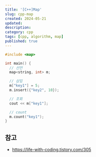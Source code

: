 ```yaml
---
title: '[C++]Map'
slug: cpp-map
created: 2024-05-21
updated:
description:
category: cpp
tags: [cpp, algorithm, map]
published: true
---
```


```cpp
#include <map>

int main() {
  // 선언
  map<string, int> m;

  // 삽입
  m["key1"] = 5;
  m.insert({"key2", 10});

  // 조회
  cout << m["key1"];

  // count
  m.count("key1");
}

```

## 참고

- https://life-with-coding.tistory.com/305

